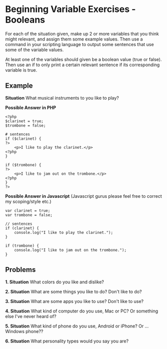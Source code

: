 Beginning Variable Exercises - Booleans
=======================================

For each of the situation given, make up 2 or more variables that you
think might relevant, and assign them some example values.  Then use
a command in your scripting language to output some sentences that use
some of the variable values.

At least one of the variables should given be a boolean value (true or false).
Then use an if to only print a certain relevant sentence if its corresponding
variable is true.


Example
-------

**Situation** What musical instruments to you like to play?

**Possible Answer in PHP**

    <?php
    $clarinet = true;
    $trombone = false;

    # sentences
    if ($clarinet) {
    ?>
        <p>I like to play the clarinet.</p>
    <?php
    }

    if ($trombone) {
    ?>
        <p>I like to jam out on the trombone.</p>
    <?php
    }
    ?>


**Possible Answer in Javascript**
(Javascript gurus please feel free to correct my scoping/style etc.)

    var clarinet = true;
    var trombone = false;

    // sentences
    if (clarinet) {
        console.log("I like to play the clarinet.");
    }

    if (trombone) {
        console.log("I like to jam out on the trombone.");
    }


Problems
--------

**1. Situation** What colors do you like and dislike?

**2. Situation** What are some things you like to do?  Don't like to do?

**3. Situation** What are some apps you like to use?  Don't like to use?

**4. Situation** What kind of computer do you use, Mac or PC?  Or something else I've never heard of?

**5. Situation** What kind of phone do you use, Android or iPhone?  Or ... Windows phone??

**6. Situation** What personality types would you say you are?

